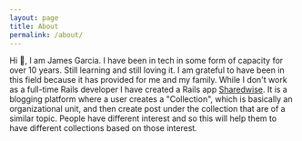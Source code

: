 ```yaml
---
layout: page
title: About
permalink: /about/
---
```


<section class="section">
  <div class="container">
    Hi 👋, I am James Garcia. I have been in tech in some form of capacity for over 10 years. Still learning and still loving it. I am grateful to have been in this field because it has provided for me and my family. While I don't work as a full-time Rails developer I have created a Rails app <a href="https://sharedwise.com">Sharedwise</a>. It is a blogging platform where a user creates a "Collection", which is basically an organizational unit, and then create post under the collection that are of a similar topic. People have different interest and so this will help them to have different collections based on those interest. 
  </div>
</section>
